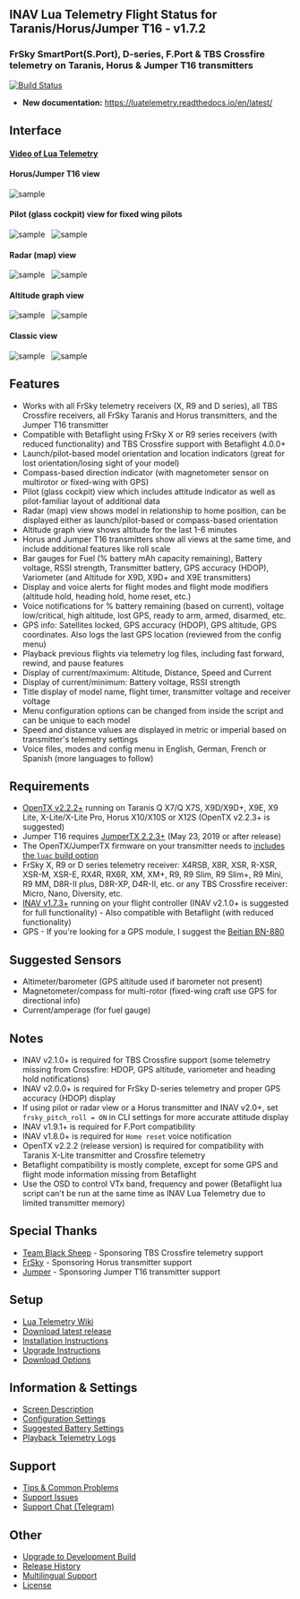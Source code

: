## INAV Lua Telemetry Flight Status for Taranis/Horus/Jumper T16 - v1.7.2

### FrSky SmartPort(S.Port), D-series, F.Port & TBS Crossfire telemetry on Taranis, Horus & Jumper T16 transmitters

[![Build Status](https://travis-ci.com/iNavFlight/LuaTelemetry.svg?branch=master)](https://travis-ci.com/iNavFlight/LuaTelemetry)

- **New documentation:** https://luatelemetry.readthedocs.io/en/latest/

## Interface

#### [Video of Lua Telemetry](https://youtu.be/YaUgywuT1YM)

#### Horus/Jumper T16 view

![sample](assets/iNavHorus.png "View on Horus transmitters")

#### Pilot (glass cockpit) view for fixed wing pilots

![sample](assets/iNavQX7pilot.png "Pilot view on Q X7 and X-Lite")&nbsp;&nbsp;
![sample](assets/iNavX9Dpilot.png "Pilot view on Taranis X9D, X9D+ and X9E")

#### Radar (map) view

![sample](assets/iNavQX7radar.png "Radar view on Q X7 and X-Lite")&nbsp;&nbsp;
![sample](assets/iNavX9Dradar.png "Radar view on Taranis X9D, X9D+ and X9E")

#### Altitude graph view

![sample](assets/iNavQX7alt.png "Altitude graph view on Q X7 and X-Lite")&nbsp;&nbsp;
![sample](assets/iNavX9Dalt.png "Altitude graph view on Taranis X9D, X9D+ and X9E")

#### Classic view

![sample](assets/iNavQX7.png "Classic view on Q X7 and X-Lite")&nbsp;&nbsp;
![sample](assets/iNavX9D.png "Classic view on Taranis X9D, X9D+ and X9E")

## Features

* Works with all FrSky telemetry receivers (X, R9 and D series), all TBS Crossfire receivers, all FrSky Taranis and Horus transmitters, and the Jumper T16 transmitter
* Compatible with Betaflight using FrSky X or R9 series receivers (with reduced functionality) and TBS Crossfire support with Betaflight 4.0.0+
* Launch/pilot-based model orientation and location indicators (great for lost orientation/losing sight of your model)
* Compass-based direction indicator (with magnetometer sensor on multirotor or fixed-wing with GPS)
* Pilot (glass cockpit) view which includes attitude indicator as well as pilot-familiar layout of additional data
* Radar (map) view shows model in relationship to home position, can be displayed either as launch/pilot-based or compass-based orientation
* Altitude graph view shows altitude for the last 1-6 minutes
* Horus and Jumper T16 transmitters show all views at the same time, and include additional features like roll scale
* Bar gauges for Fuel (% battery mAh capacity remaining), Battery voltage, RSSI strength, Transmitter battery, GPS accuracy (HDOP), Variometer (and Altitude for X9D, X9D+ and X9E transmitters)
* Display and voice alerts for flight modes and flight mode modifiers (altitude hold, heading hold, home reset, etc.)
* Voice notifications for % battery remaining (based on current), voltage low/critical, high altitude, lost GPS, ready to arm, armed, disarmed, etc.
* GPS info: Satellites locked, GPS accuracy (HDOP), GPS altitude, GPS coordinates. Also logs the last GPS location (reviewed from the config menu)
* Playback previous flights via telemetry log files, including fast forward, rewind, and pause features
* Display of current/maximum: Altitude, Distance, Speed and Current
* Display of current/minimum: Battery voltage, RSSI strength
* Title display of model name, flight timer, transmitter voltage and receiver voltage
* Menu configuration options can be changed from inside the script and can be unique to each model
* Speed and distance values are displayed in metric or imperial based on transmitter's telemetry settings
* Voice files, modes and config menu in English, German, French or Spanish (more languages to follow)

## Requirements

* [OpenTX v2.2.2+](http://www.open-tx.org/) running on Taranis Q X7/Q X7S, X9D/X9D+, X9E, X9 Lite, X-Lite/X-Lite Pro, Horus X10/X10S or X12S (OpenTX v2.2.3+ is suggested)
* Jumper T16 requires [JumperTX 2.2.3+](https://www.jumper.xyz/jumpertx-t16) (May 23, 2019 or after release)
* The OpenTX/JumperTX firmware on your transmitter needs to [includes the `luac` build option](https://youtu.be/nYeB0IXT-10?t=283)
* FrSky X, R9 or D series telemetry receiver: X4RSB, X8R, XSR, R-XSR, XSR-M, XSR-E, RX4R, RX6R, XM, XM+, R9, R9 Slim, R9 Slim+, R9 Mini, R9 MM, D8R-II plus, D8R-XP, D4R-II, etc. or any TBS Crossfire receiver: Micro, Nano, Diversity, etc.
* [INAV v1.7.3+](https://github.com/iNavFlight/inav/releases) running on your flight controller (INAV v2.1.0+ is suggested for full functionality) - Also compatible with Betaflight (with reduced functionality)
* GPS - If you're looking for a GPS module, I suggest the [Beitian BN-880](https://www.banggood.com/UBLOX-NEO-M8N-BN-880-Flight-Control-GPS-Module-Dual-Module-Compass-p-971082.html)

## Suggested Sensors

* Altimeter/barometer (GPS altitude used if barometer not present)
* Magnetometer/compass for multi-rotor (fixed-wing craft use GPS for directional info)
* Current/amperage (for fuel gauge)

## Notes

* INAV v2.1.0+ is required for TBS Crossfire support (some telemetry missing from Crossfire: HDOP, GPS altitude, variometer and heading hold notifications)
* INAV v2.0.0+ is required for FrSky D-series telemetry and proper GPS accuracy (HDOP) display
* If using pilot or radar view or a Horus transmitter and INAV v2.0+, set `frsky_pitch_roll = ON` in CLI settings for more accurate attitude display
* INAV v1.9.1+ is required for F.Port compatibility
* INAV v1.8.0+ is required for `Home reset` voice notification
* OpenTX v2.2.2 (release version) is required for compatibility with Taranis X-Lite transmitter and Crossfire telemetry
* Betaflight compatibility is mostly complete, except for some GPS and flight mode information missing from Betaflight
* Use the OSD to control VTx band, frequency and power (Betaflight lua script can't be run at the same time as INAV Lua Telemetry due to limited transmitter memory)

## Special Thanks

* [Team Black Sheep](https://www.team-blacksheep.com/) - Sponsoring TBS Crossfire telemetry support
* [FrSky](https://www.frsky-rc.com/) - Sponsoring Horus transmitter support
* [Jumper](https://www.jumper.xyz/) - Sponsoring Jumper T16 transmitter support

## Setup

* [Lua Telemetry Wiki](https://github.com/iNavFlight/LuaTelemetry/wiki)
* [Download latest release](https://github.com/iNavFlight/LuaTelemetry/releases/latest)
* [Installation Instructions](https://github.com/iNavFlight/LuaTelemetry/wiki/Installation)
* [Upgrade Instructions](https://github.com/iNavFlight/LuaTelemetry/wiki/Upgrade)
* [Download Options](https://github.com/iNavFlight/LuaTelemetry/wiki/Download-Options)

## Information & Settings

* [Screen Description](https://github.com/iNavFlight/LuaTelemetry/wiki/Screen-Description)
* [Configuration Settings](https://github.com/iNavFlight/LuaTelemetry/wiki/Configuration-Settings)
* [Suggested Battery Settings](https://github.com/iNavFlight/LuaTelemetry/wiki/Suggested-Battery-Settings)
* [Playback Telemetry Logs](https://github.com/iNavFlight/LuaTelemetry/wiki/Playback-Telemetry-Log-Files)

## Support

* [Tips & Common Problems](https://github.com/iNavFlight/LuaTelemetry/wiki/Tips-&-Common-Problems)
* [Support Issues](https://github.com/iNavFlight/LuaTelemetry/issues?q=is%3Aissue)
* [Support Chat (Telegram)](https://t.me/luatelemetry)

## Other

* [Upgrade to Development Build](https://github.com/iNavFlight/LuaTelemetry/wiki/Upgrade-to-Development-Build)
* [Release History](https://github.com/iNavFlight/LuaTelemetry/wiki/Change-Log)
* [Multilingual Support](https://github.com/iNavFlight/LuaTelemetry/wiki/Multilingual-Support)
* [License](https://github.com/iNavFlight/LuaTelemetry/blob/master/LICENSE)
